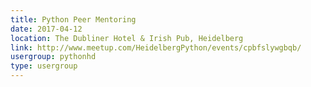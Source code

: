 ```yaml
---
title: Python Peer Mentoring
date: 2017-04-12
location: The Dubliner Hotel & Irish Pub, Heidelberg
link: http://www.meetup.com/HeidelbergPython/events/cpbfslywgbqb/
usergroup: pythonhd
type: usergroup
---
```

